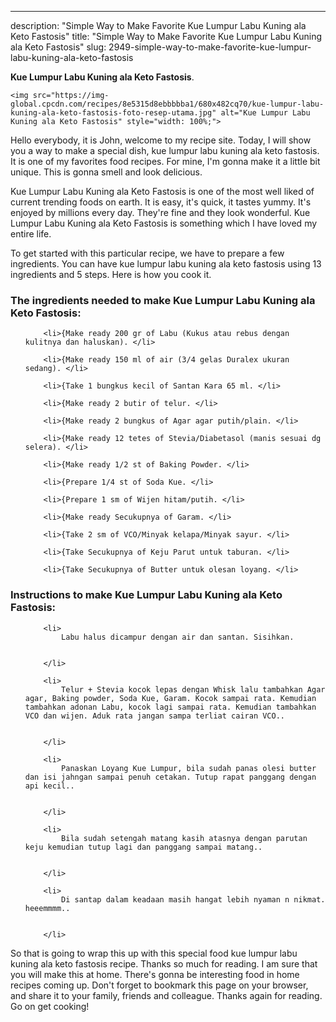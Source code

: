 ---
description: "Simple Way to Make Favorite Kue Lumpur Labu Kuning ala Keto Fastosis"
title: "Simple Way to Make Favorite Kue Lumpur Labu Kuning ala Keto Fastosis"
slug: 2949-simple-way-to-make-favorite-kue-lumpur-labu-kuning-ala-keto-fastosis

<p>
	<strong>Kue Lumpur Labu Kuning ala Keto Fastosis</strong>. 
	
</p>
<p>
	
	<img src="https://img-global.cpcdn.com/recipes/8e5315d8ebbbbba1/680x482cq70/kue-lumpur-labu-kuning-ala-keto-fastosis-foto-resep-utama.jpg" alt="Kue Lumpur Labu Kuning ala Keto Fastosis" style="width: 100%;">
	
	
</p>
<p>
	Hello everybody, it is John, welcome to my recipe site. Today, I will show you a way to make a special dish, kue lumpur labu kuning ala keto fastosis. It is one of my favorites food recipes. For mine, I'm gonna make it a little bit unique. This is gonna smell and look delicious.
</p>
	
<p>
	
</p>
<p>
	Kue Lumpur Labu Kuning ala Keto Fastosis is one of the most well liked of current trending foods on earth. It is easy, it's quick, it tastes yummy. It's enjoyed by millions every day. They're fine and they look wonderful. Kue Lumpur Labu Kuning ala Keto Fastosis is something which I have loved my entire life.
</p>

<p>
To get started with this particular recipe, we have to prepare a few ingredients. You can have kue lumpur labu kuning ala keto fastosis using 13 ingredients and 5 steps. Here is how you cook it.
</p>

<h3>The ingredients needed to make Kue Lumpur Labu Kuning ala Keto Fastosis:</h3>

<ol>
	
		<li>{Make ready 200 gr of Labu (Kukus atau rebus dengan kulitnya dan haluskan). </li>
	
		<li>{Make ready 150 ml of air (3/4 gelas Duralex ukuran sedang). </li>
	
		<li>{Take 1 bungkus kecil of Santan Kara 65 ml. </li>
	
		<li>{Make ready 2 butir of telur. </li>
	
		<li>{Make ready 2 bungkus of Agar agar putih/plain. </li>
	
		<li>{Make ready 12 tetes of Stevia/Diabetasol (manis sesuai dg selera). </li>
	
		<li>{Make ready 1/2 st of Baking Powder. </li>
	
		<li>{Prepare 1/4 st of Soda Kue. </li>
	
		<li>{Prepare 1 sm of Wijen hitam/putih. </li>
	
		<li>{Make ready Secukupnya of Garam. </li>
	
		<li>{Take 2 sm of VCO/Minyak kelapa/Minyak sayur. </li>
	
		<li>{Take Secukupnya of Keju Parut untuk taburan. </li>
	
		<li>{Take Secukupnya of Butter untuk olesan loyang. </li>
	
</ol>
<p>
	
</p>

<h3>Instructions to make Kue Lumpur Labu Kuning ala Keto Fastosis:</h3>

<ol>
	
		<li>
			Labu halus dicampur dengan air dan santan. Sisihkan.
			
			
		</li>
	
		<li>
			Telur + Stevia kocok lepas dengan Whisk lalu tambahkan Agar agar, Baking powder, Soda Kue, Garam. Kocok sampai rata. Kemudian tambahkan adonan Labu, kocok lagi sampai rata. Kemudian tambahkan VCO dan wijen. Aduk rata jangan sampa terliat cairan VCO..
			
			
		</li>
	
		<li>
			Panaskan Loyang Kue Lumpur, bila sudah panas olesi butter dan isi jahngan sampai penuh cetakan. Tutup rapat panggang dengan api kecil..
			
			
		</li>
	
		<li>
			Bila sudah setengah matang kasih atasnya dengan parutan keju kemudian tutup lagi dan panggang sampai matang..
			
			
		</li>
	
		<li>
			Di santap dalam keadaan masih hangat lebih nyaman n nikmat. heeemmmm..
			
			
		</li>
	
</ol>

<p>
	
</p>

<p>
	So that is going to wrap this up with this special food kue lumpur labu kuning ala keto fastosis recipe. Thanks so much for reading. I am sure that you will make this at home. There's gonna be interesting food in home recipes coming up. Don't forget to bookmark this page on your browser, and share it to your family, friends and colleague. Thanks again for reading. Go on get cooking!
</p>
